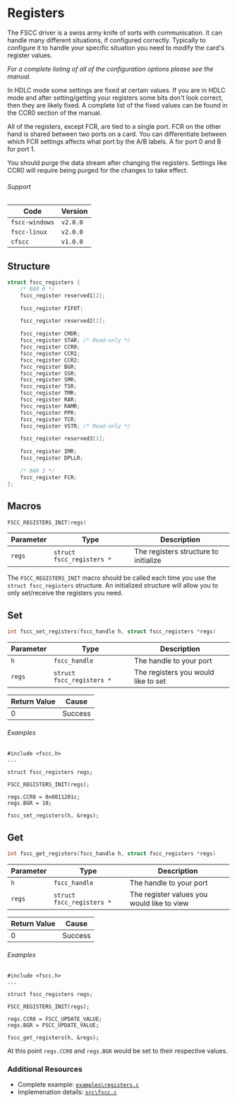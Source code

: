 # Registers

The FSCC driver is a swiss army knife of sorts with communication. It can
handle many different situations, if configured correctly. Typically to
configure it to handle your specific situation you need to modify the card's
register values.

_For a complete listing of all of the configuration options please see the 
manual._

In HDLC mode some settings are fixed at certain values. If you are in
HDLC mode and after setting/getting your registers some bits don't look correct,
then they are likely fixed. A complete list of the fixed values can be found in 
the CCR0 section of the manual.

All of the registers, except FCR, are tied to a single port. FCR on the other hand 
is shared between two ports on a card. You can differentiate between which FCR 
settings affects what port by the A/B labels. A for port 0 and B for port 1.

You should purge the data stream after changing the registers.
Settings like CCR0 will require being purged for the changes to take 
effect.

###### Support
| Code           | Version
| -------------- | --------
| `fscc-windows` | `v2.0.0` 
| `fscc-linux`   | `v2.0.0` 
| `cfscc`        | `v1.0.0`


## Structure
```c
struct fscc_registers {
    /* BAR 0 */
    fscc_register reserved1[2];

    fscc_register FIFOT;

    fscc_register reserved2[2];

    fscc_register CMDR;
    fscc_register STAR; /* Read-only */
    fscc_register CCR0;
    fscc_register CCR1;
    fscc_register CCR2;
    fscc_register BGR;
    fscc_register SSR;
    fscc_register SMR;
    fscc_register TSR;
    fscc_register TMR;
    fscc_register RAR;
    fscc_register RAMR;
    fscc_register PPR;
    fscc_register TCR;
    fscc_register VSTR; /* Read-only */

    fscc_register reserved3[1];

    fscc_register IMR;
    fscc_register DPLLR;

    /* BAR 2 */
    fscc_register FCR;
};
```


## Macros
```c
FSCC_REGISTERS_INIT(regs)
```

| Parameter | Type                      | Description
| --------- | ------------------------- | -------------------------------------
| `regs`    | `struct fscc_registers *` | The registers structure to initialize

The `FSCC_REGISTERS_INIT` macro should be called each time you use the 
`struct fscc_registers` structure. An initialized structure will allow you to 
only set/receive the registers you need.


## Set
```c
int fscc_set_registers(fscc_handle h, struct fscc_registers *regs)
```

| Parameter | Type                      | Description
| --------- | ------------------------- | -----------------------------------
| `h`       | `fscc_handle`             | The handle to your port
| `regs`    | `struct fscc_registers *` | The registers you would like to set

| Return Value | Cause
| ------------ | -------
| 0            | Success

###### Examples
```
#include <fscc.h>
...

struct fscc_registers regs;

FSCC_REGISTERS_INIT(regs);

regs.CCR0 = 0x0011201c;
regs.BGR = 10;

fscc_set_registers(h, &regs);
```


## Get
```c
int fscc_get_registers(fscc_handle h, struct fscc_registers *regs)
```

| Parameter | Type                      | Description
| --------- | ------------------------- | ------------------------------------------
| `h`       | `fscc_handle`             | The handle to your port
| `regs`    | `struct fscc_registers *` | The register values you would like to view

| Return Value | Cause
| ------------ | -------
| 0            | Success

###### Examples
```
#include <fscc.h>
...

struct fscc_registers regs;

FSCC_REGISTERS_INIT(regs);

regs.CCR0 = FSCC_UPDATE_VALUE;
regs.BGR = FSCC_UPDATE_VALUE;

fscc_get_registers(h, &regs);
```

At this point `regs.CCR0` and `regs.BGR` would be set to their respective
values.


### Additional Resources
- Complete example: [`examples\registers.c`](https://github.com/commtech/cfscc/blob/master/examples/registers.c)
- Implemenation details: [`src\fscc.c`](https://github.com/commtech/cfscc/blob/master/src/fscc.c)
